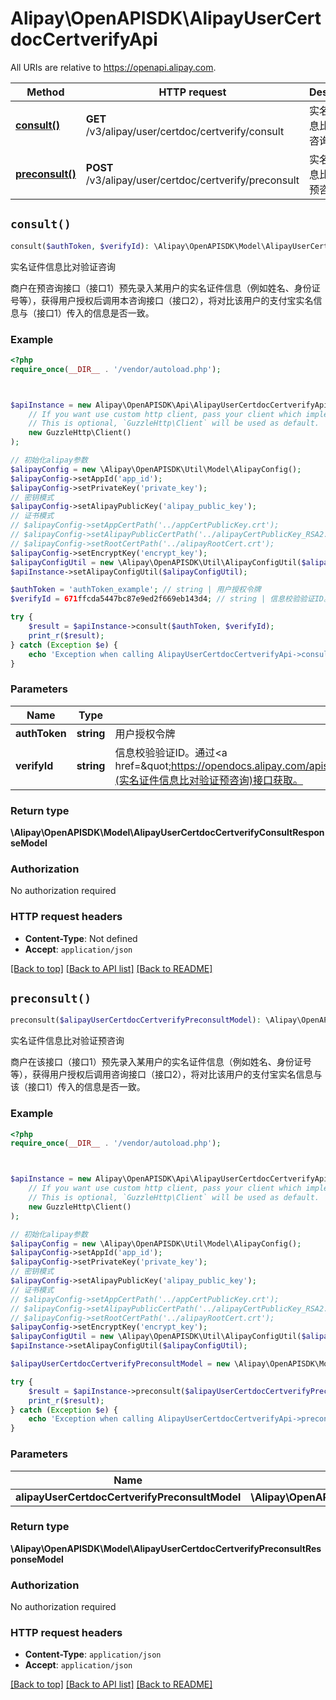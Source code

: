 # Alipay\OpenAPISDK\AlipayUserCertdocCertverifyApi

All URIs are relative to https://openapi.alipay.com.

Method | HTTP request | Description
------------- | ------------- | -------------
[**consult()**](AlipayUserCertdocCertverifyApi.md#consult) | **GET** /v3/alipay/user/certdoc/certverify/consult | 实名证件信息比对验证咨询
[**preconsult()**](AlipayUserCertdocCertverifyApi.md#preconsult) | **POST** /v3/alipay/user/certdoc/certverify/preconsult | 实名证件信息比对验证预咨询


## `consult()`

```php
consult($authToken, $verifyId): \Alipay\OpenAPISDK\Model\AlipayUserCertdocCertverifyConsultResponseModel
```

实名证件信息比对验证咨询

商户在预咨询接口（接口1）预先录入某用户的实名证件信息（例如姓名、身份证号等），获得用户授权后调用本咨询接口（接口2），将对比该用户的支付宝实名信息与（接口1）传入的信息是否一致。

### Example

```php
<?php
require_once(__DIR__ . '/vendor/autoload.php');



$apiInstance = new Alipay\OpenAPISDK\Api\AlipayUserCertdocCertverifyApi(
    // If you want use custom http client, pass your client which implements `GuzzleHttp\ClientInterface`.
    // This is optional, `GuzzleHttp\Client` will be used as default.
    new GuzzleHttp\Client()
);

// 初始化alipay参数
$alipayConfig = new \Alipay\OpenAPISDK\Util\Model\AlipayConfig();
$alipayConfig->setAppId('app_id');
$alipayConfig->setPrivateKey('private_key');
// 密钥模式
$alipayConfig->setAlipayPublicKey('alipay_public_key');
// 证书模式
// $alipayConfig->setAppCertPath('../appCertPublicKey.crt');
// $alipayConfig->setAlipayPublicCertPath('../alipayCertPublicKey_RSA2.crt');
// $alipayConfig->setRootCertPath('../alipayRootCert.crt');
$alipayConfig->setEncryptKey('encrypt_key');
$alipayConfigUtil = new \Alipay\OpenAPISDK\Util\AlipayConfigUtil($alipayConfig);
$apiInstance->setAlipayConfigUtil($alipayConfigUtil);

$authToken = 'authToken_example'; // string | 用户授权令牌
$verifyId = 671ffcda5447bc87e9ed2f669eb143d4; // string | 信息校验验证ID。通过<a href=\"https://opendocs.alipay.com/apis/api_2/alipay.user.certdoc.certverify.preconsult\">alipay.user.certdoc.certverify.preconsult</a>(实名证件信息比对验证预咨询)接口获取。

try {
    $result = $apiInstance->consult($authToken, $verifyId);
    print_r($result);
} catch (Exception $e) {
    echo 'Exception when calling AlipayUserCertdocCertverifyApi->consult: ', $e->getMessage(), PHP_EOL;
}
```

### Parameters

Name | Type | Description  | Notes
------------- | ------------- | ------------- | -------------
 **authToken** | **string**| 用户授权令牌 | [optional]
 **verifyId** | **string**| 信息校验验证ID。通过&lt;a href&#x3D;\&quot;https://opendocs.alipay.com/apis/api_2/alipay.user.certdoc.certverify.preconsult\&quot;&gt;alipay.user.certdoc.certverify.preconsult&lt;/a&gt;(实名证件信息比对验证预咨询)接口获取。 | [optional]

### Return type

**\Alipay\OpenAPISDK\Model\AlipayUserCertdocCertverifyConsultResponseModel**

### Authorization

No authorization required

### HTTP request headers

- **Content-Type**: Not defined
- **Accept**: `application/json`

[[Back to top]](#) [[Back to API list]](../../README.md#api-endpoints)
[[Back to README]](../../README.md)

## `preconsult()`

```php
preconsult($alipayUserCertdocCertverifyPreconsultModel): \Alipay\OpenAPISDK\Model\AlipayUserCertdocCertverifyPreconsultResponseModel
```

实名证件信息比对验证预咨询

商户在该接口（接口1）预先录入某用户的实名证件信息（例如姓名、身份证号等），获得用户授权后调用咨询接口（接口2），将对比该用户的支付宝实名信息与该（接口1）传入的信息是否一致。

### Example

```php
<?php
require_once(__DIR__ . '/vendor/autoload.php');



$apiInstance = new Alipay\OpenAPISDK\Api\AlipayUserCertdocCertverifyApi(
    // If you want use custom http client, pass your client which implements `GuzzleHttp\ClientInterface`.
    // This is optional, `GuzzleHttp\Client` will be used as default.
    new GuzzleHttp\Client()
);

// 初始化alipay参数
$alipayConfig = new \Alipay\OpenAPISDK\Util\Model\AlipayConfig();
$alipayConfig->setAppId('app_id');
$alipayConfig->setPrivateKey('private_key');
// 密钥模式
$alipayConfig->setAlipayPublicKey('alipay_public_key');
// 证书模式
// $alipayConfig->setAppCertPath('../appCertPublicKey.crt');
// $alipayConfig->setAlipayPublicCertPath('../alipayCertPublicKey_RSA2.crt');
// $alipayConfig->setRootCertPath('../alipayRootCert.crt');
$alipayConfig->setEncryptKey('encrypt_key');
$alipayConfigUtil = new \Alipay\OpenAPISDK\Util\AlipayConfigUtil($alipayConfig);
$apiInstance->setAlipayConfigUtil($alipayConfigUtil);

$alipayUserCertdocCertverifyPreconsultModel = new \Alipay\OpenAPISDK\Model\AlipayUserCertdocCertverifyPreconsultModel(); // \Alipay\OpenAPISDK\Model\AlipayUserCertdocCertverifyPreconsultModel

try {
    $result = $apiInstance->preconsult($alipayUserCertdocCertverifyPreconsultModel);
    print_r($result);
} catch (Exception $e) {
    echo 'Exception when calling AlipayUserCertdocCertverifyApi->preconsult: ', $e->getMessage(), PHP_EOL;
}
```

### Parameters

Name | Type | Description  | Notes
------------- | ------------- | ------------- | -------------
 **alipayUserCertdocCertverifyPreconsultModel** | **\Alipay\OpenAPISDK\Model\AlipayUserCertdocCertverifyPreconsultModel**|  | [optional]

### Return type

**\Alipay\OpenAPISDK\Model\AlipayUserCertdocCertverifyPreconsultResponseModel**

### Authorization

No authorization required

### HTTP request headers

- **Content-Type**: `application/json`
- **Accept**: `application/json`

[[Back to top]](#) [[Back to API list]](../../README.md#api-endpoints)
[[Back to README]](../../README.md)

